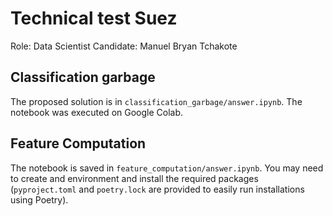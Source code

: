 # Technical test Suez

Role: Data Scientist
Candidate: Manuel Bryan Tchakote

## Classification garbage

The proposed solution is in `classification_garbage/answer.ipynb`. The notebook was executed on Google Colab.

## Feature Computation

The notebook is saved in `feature_computation/answer.ipynb`. You may need to create and environment and install the required packages (`pyproject.toml` and `poetry.lock` are provided to easily run installations using Poetry).
